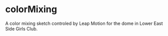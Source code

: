 colorMixing
===========

A color mixing sketch controled by Leap Motion for the dome in Lower East Side Girls Club.
